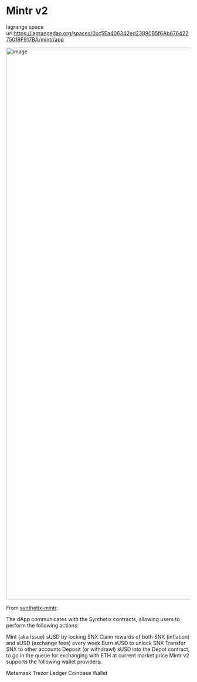 # Mintr v2

lagrange space url:https://lagrangedao.org/spaces/0xc5Ea406342ed23890B5f6Ab67642275018F917BA/mintr/app

<img width="1507" alt="image" src="https://github.com/Mario-y/awesome-swanchain/assets/39185425/0309f88e-33b5-4e4a-a97d-1f181f5edb16">


From [synthetix-mintr](https://github.com/Synthetixio/synthetix-mintr):

The dApp communicates with the Synthetix contracts, allowing users to perform the following actions:

Mint (aka Issue) sUSD by locking SNX
Claim rewards of both SNX (inflation) and sUSD (exchange fees) every week
Burn sUSD to unlock SNX
Transfer SNX to other accounts
Deposit (or withdrawl) sUSD into the Depot contract, to go in the queue for exchanging with ETH at current market price
Mintr v2 supports the following wallet providers:

Metamask
Trezor
Ledger
Coinbase Wallet
